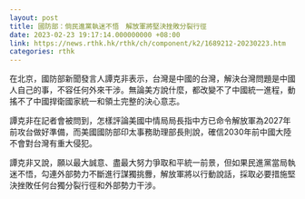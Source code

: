```yaml
---
layout: post
title: 國防部：倘民進黨執迷不悟　解放軍將堅決挫敗分裂行徑
date: 2023-02-23 19:17:14.000000000 +08:00
link: https://news.rthk.hk/rthk/ch/component/k2/1689212-20230223.htm
categories: rthk
---
```


在北京，國防部新聞發言人譚克非表示，台灣是中國的台灣，解決台灣問題是中國人自己的事，不容任何外來干涉。無論美方說什麼，都改變不了中國統一進程，動搖不了中國捍衛國家統一和領土完整的決心意志。

譚克非在記者會被問到，怎樣評論美國中情局局長指中方已命令解放軍為2027年前攻台做好準備，而美國國防部印太事務助理部長則說，確信2030年前中國大陸不會對台灣有重大侵犯。

譚克非又說，願以最大誠意、盡最大努力爭取和平統一前景，但如果民進黨當局執迷不悟，勾連外部勢力不斷進行謀獨挑釁，解放軍將以行動說話，採取必要措施堅決挫敗任何台獨分裂行徑和外部勢力干涉。
